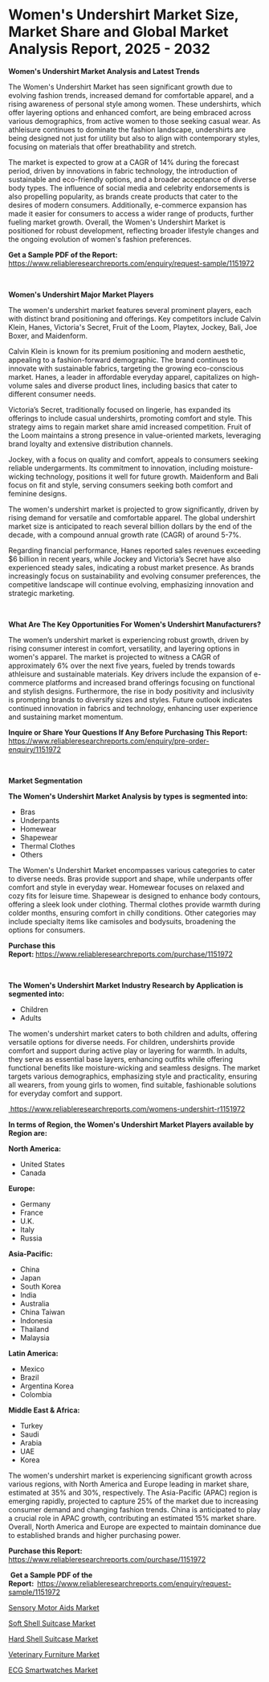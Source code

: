 <p><h1>Women's Undershirt Market Size, Market Share and Global Market Analysis Report, 2025 - 2032</h1></p><p><strong>Women's Undershirt Market Analysis and Latest Trends</strong></p>
<p><p>The Women's Undershirt Market has seen significant growth due to evolving fashion trends, increased demand for comfortable apparel, and a rising awareness of personal style among women. These undershirts, which offer layering options and enhanced comfort, are being embraced across various demographics, from active women to those seeking casual wear. As athleisure continues to dominate the fashion landscape, undershirts are being designed not just for utility but also to align with contemporary styles, focusing on materials that offer breathability and stretch.</p><p>The market is expected to grow at a CAGR of 14% during the forecast period, driven by innovations in fabric technology, the introduction of sustainable and eco-friendly options, and a broader acceptance of diverse body types. The influence of social media and celebrity endorsements is also propelling popularity, as brands create products that cater to the desires of modern consumers. Additionally, e-commerce expansion has made it easier for consumers to access a wider range of products, further fueling market growth. Overall, the Women's Undershirt Market is positioned for robust development, reflecting broader lifestyle changes and the ongoing evolution of women's fashion preferences.</p></p>
<p><strong>Get a Sample PDF of the Report:&nbsp;</strong> <a href="https://www.reliableresearchreports.com/enquiry/request-sample/1151972?utm_campaign=32&utm_medium=2&utm_source=Github&utm_content=ia&utm_term=07022025&utm_id=womens-undershirt">https://www.reliableresearchreports.com/enquiry/request-sample/1151972</a></p>
<p>&nbsp;</p>
<p><strong>Women's Undershirt Major Market Players</strong></p>
<p><p>The women's undershirt market features several prominent players, each with distinct brand positioning and offerings. Key competitors include Calvin Klein, Hanes, Victoria's Secret, Fruit of the Loom, Playtex, Jockey, Bali, Joe Boxer, and Maidenform. </p><p>Calvin Klein is known for its premium positioning and modern aesthetic, appealing to a fashion-forward demographic. The brand continues to innovate with sustainable fabrics, targeting the growing eco-conscious market. Hanes, a leader in affordable everyday apparel, capitalizes on high-volume sales and diverse product lines, including basics that cater to different consumer needs.</p><p>Victoria’s Secret, traditionally focused on lingerie, has expanded its offerings to include casual undershirts, promoting comfort and style. This strategy aims to regain market share amid increased competition. Fruit of the Loom maintains a strong presence in value-oriented markets, leveraging brand loyalty and extensive distribution channels. </p><p>Jockey, with a focus on quality and comfort, appeals to consumers seeking reliable undergarments. Its commitment to innovation, including moisture-wicking technology, positions it well for future growth. Maidenform and Bali focus on fit and style, serving consumers seeking both comfort and feminine designs.</p><p>The women's undershirt market is projected to grow significantly, driven by rising demand for versatile and comfortable apparel. The global undershirt market size is anticipated to reach several billion dollars by the end of the decade, with a compound annual growth rate (CAGR) of around 5-7%.</p><p>Regarding financial performance, Hanes reported sales revenues exceeding $6 billion in recent years, while Jockey and Victoria’s Secret have also experienced steady sales, indicating a robust market presence. As brands increasingly focus on sustainability and evolving consumer preferences, the competitive landscape will continue evolving, emphasizing innovation and strategic marketing.</p></p>
<p>&nbsp;</p>
<p><strong>What Are The Key Opportunities For Women's Undershirt Manufacturers?</strong></p>
<p><p>The women’s undershirt market is experiencing robust growth, driven by rising consumer interest in comfort, versatility, and layering options in women's apparel. The market is projected to witness a CAGR of approximately 6% over the next five years, fueled by trends towards athleisure and sustainable materials. Key drivers include the expansion of e-commerce platforms and increased brand offerings focusing on functional and stylish designs. Furthermore, the rise in body positivity and inclusivity is prompting brands to diversify sizes and styles. Future outlook indicates continued innovation in fabrics and technology, enhancing user experience and sustaining market momentum.</p></p>
<p><strong>Inquire or Share Your Questions If Any Before Purchasing This Report:</strong> <a href="https://www.reliableresearchreports.com/enquiry/pre-order-enquiry/1151972?utm_campaign=32&utm_medium=2&utm_source=Github&utm_content=ia&utm_term=07022025&utm_id=womens-undershirt">https://www.reliableresearchreports.com/enquiry/pre-order-enquiry/1151972</a></p>
<p>&nbsp;</p>
<p><strong>Market Segmentation</strong></p>
<p><strong>The Women's Undershirt Market Analysis by types is segmented into:</strong></p>
<p><ul><li>Bras</li><li>Underpants</li><li>Homewear</li><li>Shapewear</li><li>Thermal Clothes</li><li>Others</li></ul></p>
<p><p>The Women's Undershirt Market encompasses various categories to cater to diverse needs. Bras provide support and shape, while underpants offer comfort and style in everyday wear. Homewear focuses on relaxed and cozy fits for leisure time. Shapewear is designed to enhance body contours, offering a sleek look under clothing. Thermal clothes provide warmth during colder months, ensuring comfort in chilly conditions. Other categories may include specialty items like camisoles and bodysuits, broadening the options for consumers.</p></p>
<p><strong>Purchase this Report:&nbsp;</strong><a href="https://www.reliableresearchreports.com/purchase/1151972?utm_campaign=32&utm_medium=2&utm_source=Github&utm_content=ia&utm_term=07022025&utm_id=womens-undershirt">https://www.reliableresearchreports.com/purchase/1151972</a></p>
<p>&nbsp;</p>
<p><strong>The Women's Undershirt Market Industry Research by Application is segmented into:</strong></p>
<p><ul><li>Children</li><li>Adults</li></ul></p>
<p><p>The women's undershirt market caters to both children and adults, offering versatile options for diverse needs. For children, undershirts provide comfort and support during active play or layering for warmth. In adults, they serve as essential base layers, enhancing outfits while offering functional benefits like moisture-wicking and seamless designs. The market targets various demographics, emphasizing style and practicality, ensuring all wearers, from young girls to women, find suitable, fashionable solutions for everyday comfort and support.</p></p>
<p><a href="https://www.reliableresearchreports.com/womens-undershirt-r1151972?utm_campaign=32&utm_medium=2&utm_source=Github&utm_content=ia&utm_term=07022025&utm_id=womens-undershirt">&nbsp;https://www.reliableresearchreports.com/womens-undershirt-r1151972</a></p>
<p><strong>In terms of Region, the Women's Undershirt Market Players available by Region are:</strong></p>
<p>
    <p> <strong> North America: </strong>
        <ul>
            <li>United States</li>
            <li>Canada</li>
        </ul>
        </p> 
    <p> <strong> Europe: </strong>
        <ul>
            <li>Germany</li>
            <li>France</li>
            <li>U.K.</li>
            <li>Italy</li>
            <li>Russia</li>
        </ul>
        </p> 
    <p> <strong> Asia-Pacific: </strong>
        <ul>
            <li>China</li>
            <li>Japan</li>
            <li>South Korea</li>
            <li>India</li>
            <li>Australia</li>
            <li>China Taiwan</li>
            <li>Indonesia</li>
            <li>Thailand</li>
            <li>Malaysia</li>
        </ul>
        </p> 
    <p> <strong> Latin America: </strong>
        <ul>
            <li>Mexico</li>
            <li>Brazil</li>
            <li>Argentina Korea</li>
            <li>Colombia</li>
        </ul>
        </p> 
    <p> <strong> Middle East & Africa: </strong>
        <ul>
            <li>Turkey</li>
            <li>Saudi</li>
            <li>Arabia</li>
            <li>UAE</li>
            <li>Korea</li>
        </ul>
    </p>
    </p>
<p><p>The women's undershirt market is experiencing significant growth across various regions, with North America and Europe leading in market share, estimated at 35% and 30%, respectively. The Asia-Pacific (APAC) region is emerging rapidly, projected to capture 25% of the market due to increasing consumer demand and changing fashion trends. China is anticipated to play a crucial role in APAC growth, contributing an estimated 15% market share. Overall, North America and Europe are expected to maintain dominance due to established brands and higher purchasing power.</p></p>
<p><strong>Purchase this Report: </strong><a href="https://www.reliableresearchreports.com/purchase/1151972?utm_campaign=32&utm_medium=2&utm_source=Github&utm_content=ia&utm_term=07022025&utm_id=womens-undershirt">https://www.reliableresearchreports.com/purchase/1151972</a></p>
<p>&nbsp;<strong>Get a Sample PDF of the Report:&nbsp;&nbsp;</strong><a href="https://www.reliableresearchreports.com/enquiry/request-sample/1151972?utm_campaign=32&utm_medium=2&utm_source=Github&utm_content=ia&utm_term=07022025&utm_id=womens-undershirt">https://www.reliableresearchreports.com/enquiry/request-sample/1151972</a></p>
<p><strong></strong></p>
<p><p><a href="https://github.com/adyawafurber1/Market-Research-Report-List-1/blob/main/sensory-motor-aids-market.md?utm_campaign=32&utm_medium=2&utm_source=Github&utm_content=ia&utm_term=07022025&utm_id=womens-undershirt">Sensory Motor Aids Market</a></p><p><a href="https://github.com/balapopepi/Market-Research-Report-List-1/blob/main/soft-shell-suitcase-market.md?utm_campaign=32&utm_medium=2&utm_source=Github&utm_content=ia&utm_term=07022025&utm_id=womens-undershirt">Soft Shell Suitcase Market</a></p><p><a href="https://github.com/tashipmhuiri/Market-Research-Report-List-1/blob/main/hard-shell-suitcase-market.md?utm_campaign=32&utm_medium=2&utm_source=Github&utm_content=ia&utm_term=07022025&utm_id=womens-undershirt">Hard Shell Suitcase Market</a></p><p><a href="https://github.com/pimanoruman/Market-Research-Report-List-1/blob/main/veterinary-furniture-market.md?utm_campaign=32&utm_medium=2&utm_source=Github&utm_content=ia&utm_term=07022025&utm_id=womens-undershirt">Veterinary Furniture Market</a></p><p><a href="https://github.com/akrachveslov/Market-Research-Report-List-1/blob/main/ecg-smartwatches-market.md?utm_campaign=32&utm_medium=2&utm_source=Github&utm_content=ia&utm_term=07022025&utm_id=womens-undershirt">ECG Smartwatches Market</a></p></p>